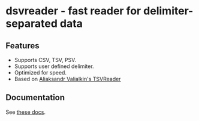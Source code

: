 # dsvreader - fast reader for delimiter-separated data

## Features

* Supports CSV, TSV, PSV.
* Supports user defined delimiter.
* Optimized for speed.
* Based on [Aliaksandr Valialkin's TSVReader](https://github.com/valyala/tsvreader)

## Documentation

See [these docs](https://godoc.org/github.com/cristaloleg/dsvreader).
